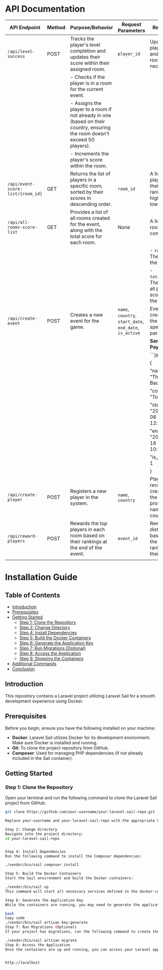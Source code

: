 

# API Documentation

| API Endpoint                     | Method | Purpose/Behavior                                                                                                                                                  | Request Parameters               | Response                                                                                     |
|-----------------------------------|--------|------------------------------------------------------------------------------------------------------------------------------------------------------------------|----------------------------------|------------------------------------------------------------------------------------------------|
| `/api/level-success`              | POST   | Tracks the player's level completion and updates their score within their assigned room.                                                                          | `player_id` | Updates player score and assigns room if necessary.                                           |
|                                   |        | - Checks if the player is in a room for the current event.                                                                                                        |                                  |                                                                                            |
|                                   |        | - Assigns the player to a room if not already in one (based on their country, ensuring the room doesn't exceed 50 players).                                       |                                  |                                                                                            |
|                                   |        | - Increments the player's score within the room.                                                                                                                 |                                  |                                                                                            |
| `/api/event-score-list/{room_id}` | GET    | Returns the list of players in a specific room, sorted by their scores in descending order.                                                                       | `room_id`                        | A list of players with their scores, ranked from highest to lowest.                          |
| `/api/all-rooms-score-list`       | GET    | Provides a list of all rooms created for the event, along with the total score for each room.                                                                     | None                             | A list of rooms, each containing:                                                            |
|                                   |        |                                                                                                                                                                  |                                  | - `room_id`: The ID of the room.                                                             |
|                                   |        |                                                                                                                                                                  |                                  | - `total_score`: The sum of all players’ scores in the room.                                 |
| `/api/create-event`               | POST   | Creates a new event for the game.                                                                                                                                 | `name`, `country`, `start_date`, `end_date`, `is_active`  | Event created with the specified parameters.                                                 |
|                                   |        |                                                                                                                                                                  |                                  | **Sample Payload:**                                                                          |
|                                   |        |                                                                                                                                                                  |                                  | ```json                                                                                     |
|                                   |        |                                                                                                                                                                  |                                  | {                                                                                           |
|                                   |        |                                                                                                                                                                  |                                  |   "name": "The Badass5",                                                                     |
|                                   |        |                                                                                                                                                                  |                                  |   "country": "Togo",                                                                         |
|                                   |        |                                                                                                                                                                  |                                  |   "start_date": "2024-11-08 12:00:00",                                                       |
|                                   |        |                                                                                                                                                                  |                                  |   "end_date": "2024-11-16 10:00:00",                                                         |
|                                   |        |                                                                                                                                                                  |                                  |   "is_active": 1                                                                             |
|                                   |        |                                                                                                                                                                  |                                  | }                                                                                           |
| `/api/create-player`              | POST   | Registers a new player in the system.                                                                                                                             | `name`, `country`                | Player record is created with the provided name and country.                                 |
| `/api/reward-players`             | POST   | Rewards the top players in each room based on their rankings at the end of the event.                                                                             | `event_id`                       | Rewards distributed based on the players' rankings in their rooms.                           |
                  |


# Installation Guide

## Table of Contents
- [Introduction](#introduction)
- [Prerequisites](#prerequisites)
- [Getting Started](#getting-started)
  - [Step 1: Clone the Repository](#step-1-clone-the-repository)
  - [Step 2: Change Directory](#step-2-change-directory)
  - [Step 4: Install Dependencies](#step-4-install-dependencies)
  - [Step 5: Build the Docker Containers](#step-5-build-the-docker-containers)
  - [Step 6: Generate the Application Key](#step-6-generate-the-application-key)
  - [Step 7: Run Migrations (Optional)](#step-7-run-migrations-optional)
  - [Step 8: Access the Application](#step-8-access-the-application)
  - [Step 9: Stopping the Containers](#step-9-stopping-the-containers)
- [Additional Commands](#additional-commands)
- [Conclusion](#conclusion)

## Introduction

This repository contains a Laravel project utilizing Laravel Sail for a smooth development experience using Docker.

## Prerequisites

Before you begin, ensure you have the following installed on your machine:

- **Docker**: Laravel Sail utilizes Docker for its development environment. Make sure Docker is installed and running.
- **Git**: To clone the project repository from GitHub.
- **Composer**: Used for managing PHP dependencies (if not already included in the Sail container).

## Getting Started

### Step 1: Clone the Repository

Open your terminal and run the following command to clone the Laravel Sail project from GitHub:

```bash
git clone https://github.com/your-username/your-laravel-sail-repo.git

Replace your-username and your-laravel-sail-repo with the appropriate GitHub username and repository name.

Step 2: Change Directory
Navigate into the project directory:
cd your-laravel-sail-repo


Step 4: Install Dependencies
Run the following command to install the Composer dependencies:

./vendor/bin/sail composer install

Step 5: Build the Docker Containers
Start the Sail environment and build the Docker containers:

./vendor/bin/sail up
This command will start all necessary services defined in the docker-compose.yml file, including PHP, MySQL, and any other services configured for your application.

Step 6: Generate the Application Key
While the containers are running, you may need to generate the application key for Laravel. Open another terminal window and run:

bash
Copy code
./vendor/bin/sail artisan key:generate
Step 7: Run Migrations (Optional)
If your project has migrations, run the following command to create the database schema:

./vendor/bin/sail artisan migrate
Step 8: Access the Application
Once the containers are up and running, you can access your Laravel application in your web browser at:


http://localhost
